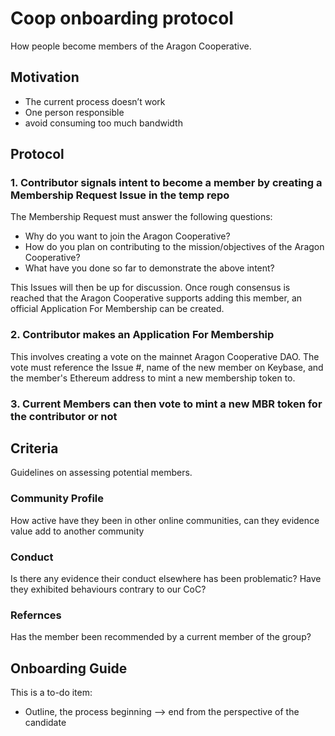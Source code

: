 # Coop onboarding protocol

How people become members of the Aragon Cooperative. 

## Motivation

- The current process doesn’t work
- One person responsible 
- avoid consuming too much bandwidth 


## Protocol

### 1. Contributor signals intent to become a member by creating a Membership Request Issue in the temp repo

The Membership Request must answer the following questions:
- Why do you want to join the Aragon Cooperative?
- How do you plan on contributing to the mission/objectives of the Aragon Cooperative?
- What have you done so far to demonstrate the above intent?

This Issues will then be up for discussion. Once rough consensus is reached that the Aragon Cooperative supports adding this member, an official Application For Membership can be created.

### 2. Contributor makes an Application For Membership

This involves creating a vote on the mainnet Aragon Cooperative DAO. The vote must reference the Issue #, name of the new member on Keybase, and the member's Ethereum address to mint a new membership token to.

### 3. Current Members can then vote to mint a new MBR token for the contributor or not


## Criteria

Guidelines on assessing potential members.


### Community Profile 

How active have they been in other online communities, can they evidence value add to another community

### Conduct 
 
Is there any evidence their conduct elsewhere has been problematic? Have they exhibited behaviours contrary to our CoC?


### Refernces

Has the member been recommended by a current member of the group?


## Onboarding Guide

This is a to-do item:
- Outline, the process beginning --> end from the perspective of the candidate






